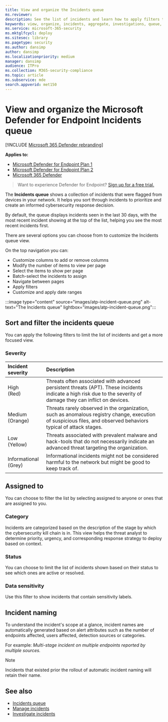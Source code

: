 ```yaml
---
title: View and organize the Incidents queue
ms.reviewer: 
description: See the list of incidents and learn how to apply filters to limit the list and get a more focused view.
keywords: view, organize, incidents, aggregate, investigations, queue, ttp
ms.service: microsoft-365-security
ms.mktglfcycl: deploy
ms.sitesec: library
ms.pagetype: security
ms.author: dansimp
author: dansimp
ms.localizationpriority: medium
manager: dansimp
audience: ITPro
ms.collection: M365-security-compliance
ms.topic: article
ms.subservice: mde
search.appverid: met150
---
```


# View and organize the Microsoft Defender for Endpoint Incidents queue

[!INCLUDE [Microsoft 365 Defender rebranding](../../includes/microsoft-defender.md)]

**Applies to:**
- [Microsoft Defender for Endpoint Plan 1](https://go.microsoft.com/fwlink/?linkid=2154037)
- [Microsoft Defender for Endpoint Plan 2](https://go.microsoft.com/fwlink/?linkid=2154037)
- [Microsoft 365 Defender](https://go.microsoft.com/fwlink/?linkid=2118804)

> Want to experience Defender for Endpoint? [Sign up for a free trial.](https://signup.microsoft.com/create-account/signup?products=7f379fee-c4f9-4278-b0a1-e4c8c2fcdf7e&ru=https://aka.ms/MDEp2OpenTrial?ocid=docs-wdatp-pullalerts-abovefoldlink)

The **Incidents queue** shows a collection of incidents that were flagged from devices in your network. It helps you sort through incidents to prioritize and create an informed cybersecurity response decision.

By default, the queue displays incidents seen in the last 30 days, with the most recent incident showing at the top of the list, helping you see the most recent incidents first.

There are several options you can choose from to customize the Incidents queue view. 

On the top navigation you can:
- Customize columns to add or remove columns 
- Modify the number of items to view per page
- Select the items to show per page
- Batch-select the incidents to assign 
- Navigate between pages
- Apply filters
- Customize and apply date ranges

:::image type="content" source="images/atp-incident-queue.png" alt-text="The Incidents queue" lightbox="images/atp-incident-queue.png":::

## Sort and filter the incidents queue
You can apply the following filters to limit the list of incidents and get a more focused view.

### Severity

Incident severity | Description
:---|:---
High </br>(Red) | Threats often associated with advanced persistent threats (APT). These incidents indicate a high risk due to the severity of damage they can inflict on devices.
Medium </br>(Orange) | Threats rarely observed in the organization, such as anomalous registry change, execution of suspicious files, and observed behaviors typical of attack stages.
Low </br>(Yellow) | Threats associated with prevalent malware and hack-tools that do not necessarily indicate an advanced threat targeting the organization.
Informational </br>(Grey) | Informational incidents might not be considered harmful to the network but might be good to keep track of.

## Assigned to
You can choose to filter the list by selecting assigned to anyone or ones that are assigned to you.

### Category
Incidents are categorized based on the description of the stage by which the cybersecurity kill chain is in. This view helps the threat analyst to determine priority, urgency, and corresponding response strategy to deploy based on context.

### Status
You can choose to limit the list of incidents shown based on their status to see which ones are active or resolved.

### Data sensitivity
Use this filter to show incidents that contain sensitivity labels.

## Incident naming

To understand the incident's scope at a glance, incident names are automatically generated based on alert attributes such as the number of endpoints affected, users affected, detection sources or categories.

For example: *Multi-stage incident on multiple endpoints reported by multiple sources.*

> [!NOTE]
> Incidents that existed prior the rollout of automatic incident naming will retain their name.


## See also
- [Incidents queue](/microsoft-365/security/defender-endpoint/view-incidents-queue)
- [Manage incidents](manage-incidents.md)
- [Investigate incidents](investigate-incidents.md)

